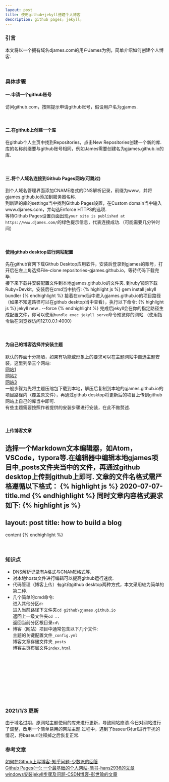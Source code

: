 ```yaml
---
layout: post
title: 使用github+jekyll搭建个人博客
description: github pages; jekyll; 
---
```


### 引言
本文将以一个拥有域名djames.com的用户James为例，简单介绍如何创建个人博客.<br><br><br>


### 具体步骤
#### 一.申请一个github账号
访问github.com，按照提示申请github账号，假设用户名为gjames.<br><br><br>


#### 二.在github上创建一个库
在github个人主页中找到Repositories，点击New Repositories创建一个新的库.库的名称前缀要与github账号相同，例如James需要创建名为gjames.github.io的库.<br><br><br>


#### 三.将个人域名连接到Github Pages网站(可跳过)
到个人域名管理界面添加CNAME格式的DNS解析记录，前缀为www，并将gjames.github.io添加到服务器名称.<br>
到新建的库的settings当中找到Github Pages设置，在Custom domain当中输入www.djames.com，并勾选Enforce HTTPS的选项.<br>
等待Github Pages设置页面出现`your site is published at https://www.djames.com/`的绿色提示信息，代表连接成功.（可能需要几分钟时间）<br><br><br>


#### 使用github desktop进行网站配置
先在github官网下载Github Desktop应用软件，安装后登录到gjames的账号，打开后在左上角选择File-clone repositories-gjames.github.io，等待代码下载完毕.<br>
接下来下载并安装配置文件到本地gjames.github.io的文件夹.
到ruby官网下载Ruby+Devkit，安装后在cmd当中执行:
{% highlight js %}
gem install jekyll bundler
{% endhighlight %}
接着在cmd当中进入gjames.github.io的项目路径（如果不知道路径可以在github desktop当中查看），执行以下命令:
{% highlight js %}
jekyll new . --force
{% endhighlight %}
完成后jekyll会在你的指定路径生成配置文件，你可以使用`bundle exec jekyll serve`命令预览你的网站.（使用指令后在浏览器访问127.0.0.1:4000）<br><br><br>


#### 为自己的博客选择并安装主题
默认的界面十分简陋，如果有功能或形象上的要求可以在主题网站中自选主题安装，这里列举三个网站:<br>
[网站1](https://jekyllthemes.io/)<br>
[网站2](http://jekyllthemes.org/)<br>
[网站3](http://themes.jekyllrc.org/)<br>
一般步骤为先将主题压缩包下载到本地，解压后复制到本地的gjames.github.io的项目路径内（覆盖原文件），再通过github desktop将更新后的项目上传到github网站上自己的库当中即可.<br>
有些主题需要按照作者提供的安装步骤进行安装，在此不做赘述.
<br><br><br>

#### 上传博客文章
选择一个Markdown文本编辑器，如Atom，VSCode，typora等.在编辑器中编辑本地gjames项目中_posts文件夹当中的文件，再通过github desktop上传到github上即可.
文章的文件名格式需严格遵循以下格式：
{% highlight js %}
2020-07-07-title.md
{% endhighlight %}
同时文章内容格式要求如下:
{% highlight js %}
---
layout: post
title: how to build a blog
---
content
{% endhighlight %}
<br><br><br>

### 知识点
* DNS解析记录有A格式与CNAME格式等.
* 对本地hosts文件进行编辑可以提高github运行速度.
* 代码管理（博客上传）有git和github desktop两种方式，本文采用较为简单的第二种.
* 几个简单的cmd命令:<br>进入其他分区`d:`<br>进入当前路径下文件夹`cd github\gjames.github.io`<br>返回上一级文件夹`cd .. `<br>返回当前分区根目录`cd\`
* 博客（网站）项目中通常包含以下几个文件:<br>主题的关键配置文件`_config.yml`<br>博客文章存储文件夹`_posts`<br>博客主页布局文件`index.html`
<br><br><br><br><br><br><br><br><br><br>

### 2021/1/3 更新
由于域名过期，原网站主题使用的库未进行更新，导致网站崩溃.今日对网站进行了调整，改用一个简单易用的网站主题.过程中，遇到了baseurl对url进行干扰的情况，将baseurl注释掉之后恢复正常.


### 参考文章
[如何在Github上写博客-知乎问题-少数派的回答](https://www.zhihu.com/question/20962496/answer/677815713)<br>
[Github Pages(一): 一个最基础的个人网站-简书-hans2936的文章](https://www.jianshu.com/p/f82c76b90336)<br>
[windows安装jekyll步骤及问题-CSDN博客-彭世瑜的文章](https://blog.csdn.net/mouday/article/details/79300135)
